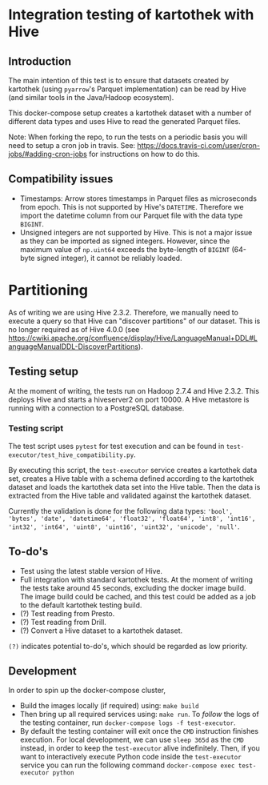 # Integration testing of kartothek with Hive

## Introduction
The main intention of this test is to ensure that datasets created by kartothek (using `pyarrow`'s Parquet implementation) can be read by Hive (and similar tools in the Java/Hadoop ecosystem).

This docker-compose setup creates a kartothek dataset with a number of different data types and uses Hive to read the generated Parquet files.

Note: When forking the repo, to run the tests on a periodic basis you will need to setup a cron job in travis. See:
https://docs.travis-ci.com/user/cron-jobs/#adding-cron-jobs for instructions on how to do this.

## Compatibility issues
 - Timestamps: Arrow stores timestamps in Parquet files as microseconds from epoch. This is not supported by Hive's `DATETIME`. Therefore we import the datetime column from our Parquet file with the data type `BIGINT`.
 - Unsigned integers are not supported by Hive. This is not a major issue as they can be imported as signed integers. However, since the maximum value of `np.uint64` exceeds the byte-length of `BIGINT` (64-byte signed integer), it cannot be reliably loaded.

# Partitioning
As of writing we are using Hive 2.3.2. Therefore, we manually need to execute a query so that Hive can "discover partitions" of our dataset. This is no longer required as of Hive 4.0.0 (see https://cwiki.apache.org/confluence/display/Hive/LanguageManual+DDL#LanguageManualDDL-DiscoverPartitions).
## Testing setup
At the moment of writing, the tests run on Hadoop 2.7.4 and Hive 2.3.2. This deploys Hive and starts a hiveserver2 on port 10000. 
A Hive metastore is running with a connection to a PostgreSQL database.

### Testing script
The test script uses `pytest` for test execution and can be found in `test-executor/test_hive_compatibility.py`.

By executing this script, the `test-executor` service creates a kartothek data set, creates a Hive table with a schema defined according to the kartothek dataset and loads the kartothek data set into the Hive table. Then the data is extracted from the Hive table and validated against the kartothek dataset.

Currently the validation is done for the following data types: `'bool', 'bytes', 'date', 'datetime64', 'float32', 'float64', 'int8', 'int16', 'int32', 'int64', 'uint8', 'uint16', 'uint32', 'unicode', 'null'`.

 ## To-do's
 - Test using the latest stable version of Hive.
 - Full integration with standard kartothek tests.  At the moment of writing the tests take around 45 seconds, excluding the docker image build. The image build could be cached, and this test could be added as a job to the default kartothek testing build.
 - (?) Test reading from Presto.
 - (?) Test reading from Drill.
 - (?) Convert a Hive dataset to a kartothek dataset.

`(?)` indicates potential to-do's, which should be regarded as low priority.

## Development
In order to spin up the docker-compose cluster, 

- Build the images locally (if required) using: `make build` 
- Then bring up all required services using: `make run`. To _follow_ the logs of the testing container, run `docker-compose logs -f test-executor`.
- By default the testing container will exit once the `CMD` instruction finishes execution. For local development, we can use `sleep 365d` as the `CMD` instead, in order to keep the `test-executor` alive indefinitely. Then, if you want to interactively execute Python code inside the `test-executor` service you can run the following command `docker-compose exec test-executor python`

